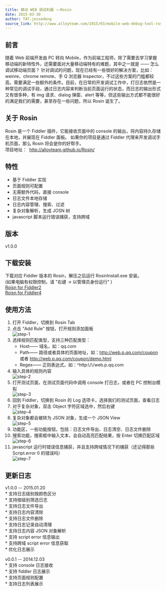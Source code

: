 ```yaml
---
title: 移动 WEB 调试利器 ——Rosin
date: 2015-03-30
author: TAT.jessedeng
source_link: http://www.alloyteam.com/2015/03/mobile-web-debug-tool-rosin/
---
```


## 前言

随着 Web 前端开发由 PC 转向 Mobile，作为前端工程师，除了需要去学习掌握移动端的新特性外，还需要面对大量移动端特有的难题，其中之一就是 —— 怎么调试移动端页面？ 针对调试的问题，现在已经有一些很好的解决方案，比如：weinre、chrome remote、手 Q 浏览器 Inspector，不过这些方案的门槛都较高，需要满足一些额外的条件。目前，在日常的开发调试工作中，打日志依然是一种常见的调试手段，通过日志内容来判断当前页面运行的状态，而日志的输出形式又有很多种，有 img 请求、dialog 弹窗、alert 等等，但这些输出方式都不能很好的满足我们的需要，甚至存在一些问题，所以 Rosin 诞生了。

## 关于 Rosin

Rosin 是一个 Fiddler 插件，它能接收页面中的 console 的输出，将内容持久存储在本地，并展现在 Fiddler 面板。 如果你的项目是通过 Fiddler 代理来开发调试手机页面，那么 Rosin 将会是你的好帮手。  
项目地址：  <http://alloyteam.github.io/Rosin/>

## 特性

-   基于 Fiddler 实现
-   页面规则可配置
-   无需额外代码，直接 console
-   日志文件本地存储
-   日志内容管理、搜索、过滤
-   复杂对象解析，生成 JOSN 树
-   javascript 脚本运行错误捕获，支持跨域

## 版本

v1.0.0

## 下载安装

下载对应 Fiddler 版本的 Rosin，解压之后运行 RosinInstall.exe 安装。  
(如果电脑有权限控制，请 "右键 -> 以管理员身份运行" )  
[Roisn for Fiddler2](http://alloyteam.github.io/Rosin/download/1.0.1/Rosin-v1-for-fiddler2.zip)  
[Roisn for Fiddler4](http://alloyteam.github.io/Rosin/download/1.0.1/Rosin-v1-for-fiddler4.zip)

## 使用方法

1.  打开 Fiddler，切换到 Rosin Tab
2.  点击 “Add Rule” 按钮，打开规则添加面板  
    ![step-1](http://alloyteam.github.io/Rosin/images/step-1.jpg)
3.  选择规则匹配类型，支持三种匹配类型：
    -   Host—— 域名，如：qq.com
    -   Path—— 路径或者具体的页面地址，如：<http://web.p.qq.com/coupon> 或者 <http://web.p.qq.com/coupon/demo.html>
    -   Regex—— 正则表达式，如：^http&#x3A;\\/\\/web.p.qq.com
4.  输入具体的规则内容  
    ![step-2](http://alloyteam.github.io/Rosin/images/step-2.jpg)
5.  打开测试页面，在测试页面代码中调用 console 打日志，或者在 PC 控制台模拟  
    ![step-3](http://alloyteam.github.io/Rosin/images/step-3.jpg)
6.  回到 Fiddler，切换到 Rosin 的 Log 选项卡，选择我们的测试页面，查看日志
7.  对于复杂对象，双击 Object 字符区域选中，然后右键  
    ![step-4](http://alloyteam.github.io/Rosin/images/step-4.jpg)
8.  复杂对象都会被转为 JSON 对象，生成一个 JSON View  
    ![step-5](http://alloyteam.github.io/Rosin/images/step-5.jpg)
9.  功能区，一些功能按钮，包括：日志文件导出、日志清空、日志文件删除
10. 搜索功能，搜索框中输入文本，会自动高亮匹配结果，按 Enter 切换匹配区域  
    ![step-6](http://alloyteam.github.io/Rosin/images/step-6.jpg)
11. javascript 运行时错误信息捕获，并且支持跨域情况下的捕获（还记得那些 Script.error 0 的错误吗）  
    ![step-7](http://alloyteam.github.io/Rosin/images/step-7.jpg)

## 更新日志

v1.0.0 -- 2015.01.20  
\* 支持日志级别按颜色区分  
\* 支持按级别筛选日志  
\* 支持日志文件导出  
\* 支持日志内容清除  
\* 支持日志文件删除  
\* 支持日志记录自动清理  
\* 支持日志内容 JSON 对象解析  
\* 支持 script error 信息输出  
\* 支持跨域 script error 信息获取  
\* 优化日志展示

v0.0.1 -- 2014.12.03  
\* 支持 console 日志接收  
\* 支持 fiddler 日志展示  
\* 支持页面规则配置  
\* 支持日志列表展示